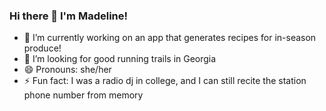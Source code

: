 ### Hi there 👋 I'm Madeline!

 - 🔭  I’m currently working on an app that generates recipes for in-season produce!
 - 🤔  I’m looking for good running trails in Georgia 
 - 😄  Pronouns: she/her
 - ⚡   Fun fact: I was a radio dj in college, and I can still recite the station phone number from memory

